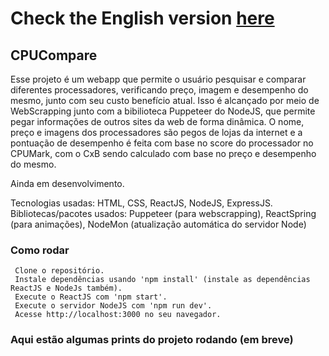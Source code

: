 # Check the English version <a href="README.md">here</a>

## CPUCompare

Esse projeto é um webapp que permite o usuário pesquisar e comparar diferentes processadores, verificando preço, imagem e desempenho do mesmo, junto com seu custo benefício atual.
Isso é alcançado por meio de WebScrapping junto com a bibilioteca Puppeteer do NodeJS, que permite pegar informações de outros sites da web de forma dinâmica. O nome, preço e imagens
dos processadores são pegos de lojas da internet e a pontuação de desempenho é feita com base no score do processador no CPUMark, com o CxB sendo calculado com base no preço e desempenho
do mesmo. 

Ainda em desenvolvimento.

Tecnologias usadas: HTML, CSS, ReactJS, NodeJS, ExpressJS.
Bibliotecas/pacotes usados: Puppeteer (para webscrapping), ReactSpring (para animações), NodeMon (atualização automática do servidor Node)

### Como rodar

     Clone o repositório.
     Instale dependências usando 'npm install' (instale as dependências ReactJS e NodeJs também).
     Execute o ReactJS com 'npm start'.
     Execute o servidor NodeJS com 'npm run dev'.
     Acesse http://localhost:3000 no seu navegador.
    
### Aqui estão algumas prints do projeto rodando (em breve)

